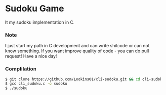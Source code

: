 # Sudoku Game
It my sudoku implementation in C. 
###  Note
I just start my path in C development and can write shitcode or can not know something. If you want improve quality of code - you can do pull request! Have a nice day!

### Complilation
```bash
$ git clone https://github.com/Lookins01/cli-sudoku.git && cd cli-sudoku
$ gcc cli_sudoku.c -o sudoku
$ ./sudoku
```
